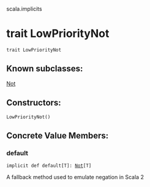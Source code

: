 scala.implicits
# trait LowPriorityNot

<pre><code class="language-scala" >trait LowPriorityNot</pre></code>
## Known subclasses:
<a href="./Not$.md">Not</a>
## Constructors:
<pre><code class="language-scala" >LowPriorityNot()</pre></code>

## Concrete Value Members:
### default
<pre><code class="language-scala" >implicit def default[T]: <a href="./Not.md">Not</a>[T]</pre></code>
A fallback method used to emulate negation in Scala 2

